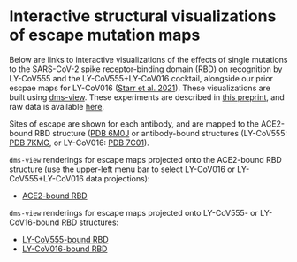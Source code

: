 # Interactive structural visualizations of escape mutation maps

Below are links to interactive visualizations of the effects of single mutations to the SARS-CoV-2 spike receptor-binding domain (RBD) on recognition by LY-CoV555 and the LY-CoV555+LY-CoV016 cocktail, alongside our prior escpae maps for LY-CoV016 ([Starr et al. 2021](https://science.sciencemag.org/content/early/2021/01/22/science.abf9302)). These visualizations are built using [dms-view](https://dms-view.github.io/docs/). These experiments are described in [this preprint](), and raw data is available [here](https://github.com/jbloomlab/SARS-CoV-2-RBD_MAP_LY-CoV555/blob/main/results/supp_data/LY_cocktail_raw_data.csv).

Sites of escape are shown for each antibody, and are mapped to the ACE2-bound RBD structure ([PDB 6M0J](https://www.rcsb.org/structure/6M0J) or antibody-bound structures (LY-CoV555: [PDB 7KMG](https://www.rcsb.org/structure/7KMG), or LY-CoV016: [PDB 7C01](https://www.rcsb.org/structure/7C01)).

`dms-view` renderings for escape maps projected onto the ACE2-bound RBD structure (use the upper-left menu bar to select LY-CoV016 or LY-CoV555+LY-CoV016 data projections):
 - <a href="https://dms-view.github.io/?markdown-url=https%3A%2F%2Fraw.githubusercontent.com%2Fjbloomlab%2FSARS-CoV-2-RBD_MAP_LY-CoV555%2Fmain%2Fdata%2Fdms-view_metadata.md&pdb-url=https%3A%2F%2Fraw.githubusercontent.com%2Fjbloomlab%2FSARS-CoV-2-RBD_MAP_LY-CoV555%2Fmain%2Fdata%2Fpdbs%2F6M0J.pdb&data-url=https%3A%2F%2Fraw.githubusercontent.com%2Fjbloomlab%2FSARS-CoV-2-RBD_MAP_LY-CoV555%2Fmain%2Fresults%2Fsupp_data%2FLY_cocktail_6m0j_dms-view_data.csv&condition=LY-CoV555&site_metric=site_total+escape&mutation_metric=mut_escape+color+ACE2+bind&selected_sites=405%2C406%2C417%2C420%2C421%2C452%2C455%2C456%2C460%2C472%2C473%2C475%2C476%2C483%2C484%2C485%2C486%2C487%2C489%2C490%2C493%2C494%2C504&protein-data-color=&protein-other-color=pink" target="_blank">ACE2-bound RBD</a> 

`dms-view` renderings for escape maps projected onto LY-CoV555- or LY-CoV16-bound RBD structures:
 - <a href="https://dms-view.github.io/?markdown-url=https%3A%2F%2Fraw.githubusercontent.com%2Fjbloomlab%2FSARS-CoV-2-RBD_MAP_LY-CoV555%2Fmain%2Fdata%2Fdms-view_metadata.md&pdb-url=https%3A%2F%2Fraw.githubusercontent.com%2Fjbloomlab%2FSARS-CoV-2-RBD_MAP_LY-CoV555%2Fmain%2Fdata%2Fpdbs%2F7kmg_single.pdb&data-url=https%3A%2F%2Fraw.githubusercontent.com%2Fjbloomlab%2FSARS-CoV-2-RBD_MAP_LY-CoV555%2Fmain%2Fresults%2Fsupp_data%2FLY_cocktail_7kmg_dms-view_data.csv&condition=LY-CoV555&site_metric=site_total+escape&mutation_metric=mut_escape+color+ACE2+bind&selected_sites=452%2C472%2C483%2C484%2C485%2C486%2C490%2C493%2C494&protein-data-color=&protein-other-color=indigo" target="_blank">LY-CoV555-bound RBD</a> 
 - <a href="https://dms-view.github.io/?markdown-url=https%3A%2F%2Fraw.githubusercontent.com%2Fjbloomlab%2FSARS-CoV-2-RBD_MAP_LY-CoV555%2Fmain%2Fdata%2Fdms-view_metadata.md&pdb-url=https%3A%2F%2Fraw.githubusercontent.com%2Fjbloomlab%2FSARS-CoV-2-RBD_MAP_LY-CoV555%2Fmain%2Fdata%2Fpdbs%2F7c01_single.pdb&data-url=https%3A%2F%2Fraw.githubusercontent.com%2Fjbloomlab%2FSARS-CoV-2-RBD_MAP_LY-CoV555%2Fmain%2Fresults%2Fsupp_data%2FLY_cocktail_7c01_dms-view_data.csv&condition=LY-CoV016&site_metric=site_total+escape&mutation_metric=mut_escape+color+ACE2+bind&selected_sites=405%2C417%2C420%2C421%2C455%2C456%2C460%2C472%2C473%2C475%2C476%2C486%2C487%2C489%2C504&protein-data-color=&protein-other-color=indigo" target="_blank">LY-CoV016-bound RBD</a> 
 
